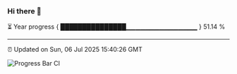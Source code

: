 ### Hi there 👋

⏳ Year progress { ███████████████▁▁▁▁▁▁▁▁▁▁▁▁▁▁▁ } 51.14 %

---

⏰ Updated on Sun, 06 Jul 2025 15:40:26 GMT

![Progress Bar CI](https://github.com/IshwaranRudhara/GIT-ACTION/workflows/Progress%20Bar%20CI/badge.svg)
